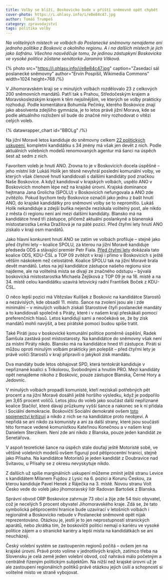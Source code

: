 ```yaml
---
title: Volby se blíží, Boskovicko bude v příští sněmovně opět chybět
cover-photo: https://i.ohlasy.info/i/e8e84c47.jpg
author: Tomáš Trumpeš
category: zpravodajství
tags: politika volby
---
```


*Na volitelných místech ve volbách do Poslanecké sněmovny nenajdeme ani jednoho politika z Boskovic a okolního regionu. A i na dalších místech je jich jako šafránu. Všechno nasvědčuje tomu, že jedinou zástupkyní Boskovicka ve vysoké politice zůstane senátorka Jaromíra Vítková.*

{% photo src="https://i.ohlasy.info/i/e8e84c47.jpg" caption="Zasedací sál poslanecké sněmovny" author="Ervín Pospíšil, Wikimedia Commons" width=1024 height=768 /%}

V Jihomoravském kraji se v minulých volbách rozdělovalo 23 z celkových 200 sněmovních mandátů. Patří tak s Prahou, Středočeským krajem a Moravskoslezským krajem k těm nejsilnějším, ve kterých se volby prakticky rozhodují. Podle komentátora Bohumila Pečinky, kterého Boskovice znají jako absolventa zdejšího gymnázia, je to letos právě jižní Morava, kde se podle aktuálního rozložení sil bude do značné míry rozhodovat o vítězi celých voleb.

{% datawrapper_chart id="BBOLg" /%}

Na jižní Moravě letos kandiduje do sněmovny celkem [22 politických uskupení](https://www.volby.cz/app/ps2025/cs/name-lists/!_1_6200), kompletní kandidátku s 34 jmény má však jen devět z nich. Podle aktuálních volebních modelů renomovaných agentur má šanci na úspěch šest až sedm z nich. 

Favoritem voleb je hnutí ANO. Zrovna to je v Boskovicích docela úspěšné – jeho místní lídr Lukáš Holík jen těsně nevyhrál poslední komunální volby, ve kterých však členové hnutí kandidovali s dalšími kandidáty pod značkou Naše Boskovice. A když kandidoval v krajských volbách, uspělo ANO v Boskovicích mnohem lépe než na krajské úrovni. Krajská dominance hejtmana Jana Grolicha (SPOLU) v Boskovicích nefungovala a ANO zde zvítězilo. Pokud bychom tedy Boskovice označili jako jednu z bašt hnutí ANO, do krajské kandidátky pro sněmovní volby se to nepromítlo. Lukáš Holík nekandiduje a zdejší buňka nejenže nezískala volitelný post, ale nikdo z města či regionu není ani mezi dalšími kandidáty. Blansko má na kandidátce hned tři zástupce, přičemž aktuální poslankyně a blanenská místostarostka Lenka Dražilová je na páté pozici. Před čtyřmi lety hnutí ANO získalo v kraji osm mandátů.

Jako hlavní konkurent hnutí ANO se zatím ve volbách profiluje – stejně jako před čtyřmi lety – koalice SPOLU, za kterou na jižní Moravě kandiduje předseda ODS a stávající premiér Petr Fiala. [Před čtyřmi lety](https://ohlasy.info/clanky/2021/10/jak-jsme-volili.html) dokázala tato koalice ODS, KDU-ČSL a TOP 09 zvítězit v kraji i přímo v Boskovicích s ještě větším náskokem než celostátně. Koalice SPOLU tak na jižní Moravě brala devět mandátů. Letos na její kandidátce zástupce našeho regionu sice najdeme, ale na volitelná místa se dívají ze značného odstupu – bývalá boskovická místostarostka Michaela Žejšková z TOP 09 je na 16\. místě a na 34\. místě celou kandidátku uzavírá letovický radní František Boček z KDU-ČSL.

O něco lepší pozici má Vítězslav Kulíšek z Boskovic na kandidátce Starostů a nezávislých, kde obsadil 11\. místo. Šance na zvolení jsou ale i zde minimální – v minulých volbách získali Starostové čtyři poslanecké mandáty a to kandidovali společně s Piráty, které i v našem kraji přeskákali pomocí preferenčních hlasů. Letos kandidují sami a neočekává se, že by zisk mandátů mohli navýšit, a bez pirátské pomoci budou spíše tratit.

Také Piráti jsou v boskovické komunální politice poměrně úspěšní, Radek Šamšula zastává post místostarosty. Na kandidátce do sněmovny však není za místní Piráty nikdo. Blansko má na kandidátce hned tři zástupce. Piráti si můžou oproti minulým volbám prakticky jen polepšit – před čtyřmi lety je právě voliči Starostů v kraji připravili o jakýkoli zisk mandátu.

Dva mandáty bude letos obhajovat SPD, která tentokrát kandiduje v nepřiznané koalici s Trikolorou, Svobodnými a hnutím PRO. Mezi kandidáty opět nenajdeme nikoho z Boskovic, pouze zástupce Blanska, Černé Hory a Jedovnic. 

V minulých volbách propadli komunisté, kteří nezískali potřebných pět procent a na jižní Moravě dosáhli ještě horšího výsledku, když je podpořilo jen 3,65 procent voličů. Letos jdou do voleb jako součást další nepřiznané koalice Stačilo\!, které dávají průzkumy vyšší šance a nakonec se k ní přidala i Sociální demokracie. Boskovičtí Sociální demokraté ovšem [toto spojenectví kritizují](https://ohlasy.info/clanky/2025/07/rozhovor-malach.html) a nikdo z nich se na kandidátce proto neobjeví. A nepřidá se ani nikdo za komunisty a ani za další strany, které jsou součástí této formace vedené komunistkou Kateřinou Konečnou a v našem kraji Danielem Sterzikem. Není zde ani nikdo z Blanska, pouze jeden kandidát ze Senetářova.

V aspoň teoretické šance na úspěch stále doufají ještě Motoristé sobě, ve většině volebních modelů ovšem figurují pod pětiprocentní hranicí, stejně jako Přísaha. Na kandidátce Motoristů je jeden kandidát z Doubravice nad Svitavou, u Přísahy se z okresu nevyskytuje nikdo.

Z dalších už spíše marginálních uskupení můžeme zmínit ještě stranu Levice s kandidátem Milanem Fujdou z Lysic na 6\. pozici a Korunu Českou, za kterou kandiduje Pavel Henek z Ráječka na 3\. místě. Novou stranu Volt Česko vede do voleb jako jihomoravský lídr Radovan Bartošek z Blanska.

Správní obvod ORP Boskovice zahrnuje 73 obcí a žije zde 54 tisíc obyvatel, což je necelých 5 procent obyvatel Jihomoravského kraje. Zdá se, že tato symbolická pětiprocentní hranice bude uzavírací v letošních volbách i regionálně a Boskovicko nebude v Poslanecké sněmovně opět nijak reprezentováno. Otázkou je, jestli je to jen neprostupností stranických aparátů, nebo zkrátka tím, že boskovičtí politici nemají o kariéru ve vysoké politice zájem a o stranické kariéry a lepší místa na kandidátkách se ani neucházejí.

Český volební systém se zastoupením regionů počítá – ovšem jen na krajské úrovni. Právě proto volíme v jednotlivých krajích, zatímco třeba na Slovensku je celá země jeden volební obvod, což nahrává málo početným a centrálně řízeným politickým subjektům. Na nižší než krajské úrovni už je ale zastoupení regionálních politiků právě otázkou jejich úsilí a schopností si volitelné místo ve straně vybojovat.